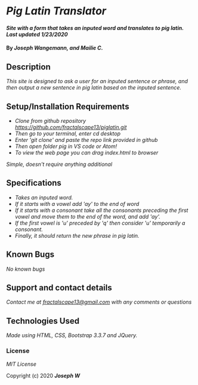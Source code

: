 # _Pig Latin Translator_

#### _Site with a form that takes an inputed word and translates to pig latin. Last updated 1/23/2020_

#### By _**Joseph Wangemann, and Mailie C.**_

## Description

_This site is designed to ask a user for an inputed sentence or phrase, and then output a new sentence in pig latin  based on the inputed sentence._

## Setup/Installation Requirements

* _Clone from github repository https://github.com/fractalscape13/piglatin.git_
* _Then go to your terminal, enter cd desktop_
* _Enter 'git clone' and paste the repo link provided in github_
* _Then open folder pig in VS code or Atom!_
* _To view the web page you can drag index.html to browser_

_Simple, doesn't require anything additional_

## Specifications


* _Takes an inputed word._
* _If it starts with a vowel add 'ay' to the end of word_
* _If it starts with a consonant take all the consonants preceding the first vowel and move them to the end of the word, and add 'ay'._
* _If the first vowel is 'u' preceded by 'q' then consider 'u' temporarily a consonant._
* _Finally, it should return the new phrase in pig latin._

## Known Bugs

_No known bugs_

## Support and contact details

_Contact me at fractalscape13@gmail.com with any comments or questions_

## Technologies Used

_Made using HTML, CSS, Bootstrap 3.3.7 and JQuery._

### License

*MIT License*

Copyright (c) 2020 **_Joseph W_**